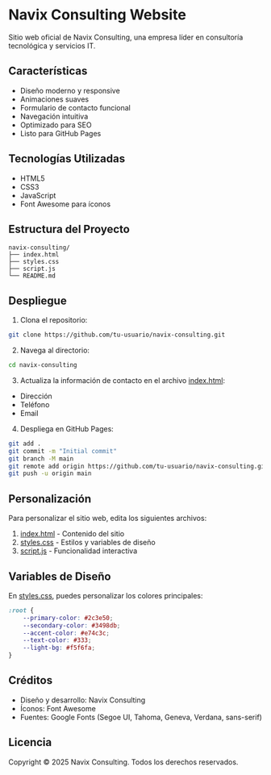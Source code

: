 # Navix Consulting Website

Sitio web oficial de Navix Consulting, una empresa líder en consultoría tecnológica y servicios IT.

## Características

- Diseño moderno y responsive
- Animaciones suaves
- Formulario de contacto funcional
- Navegación intuitiva
- Optimizado para SEO
- Listo para GitHub Pages

## Tecnologías Utilizadas

- HTML5
- CSS3
- JavaScript
- Font Awesome para íconos

## Estructura del Proyecto

```
navix-consulting/
├── index.html
├── styles.css
├── script.js
└── README.md
```

## Despliegue

1. Clona el repositorio:
```bash
git clone https://github.com/tu-usuario/navix-consulting.git
```

2. Navega al directorio:
```bash
cd navix-consulting
```

3. Actualiza la información de contacto en el archivo [index.html](cci:7://file:///Users/cbarron/Documents/WebNavix/navix-consulting/index.html:0:0-0:0):
- Dirección
- Teléfono
- Email

4. Despliega en GitHub Pages:
```bash
git add .
git commit -m "Initial commit"
git branch -M main
git remote add origin https://github.com/tu-usuario/navix-consulting.git
git push -u origin main
```

## Personalización

Para personalizar el sitio web, edita los siguientes archivos:

1. [index.html](cci:7://file:///Users/cbarron/Documents/WebNavix/navix-consulting/index.html:0:0-0:0) - Contenido del sitio
2. [styles.css](cci:7://file:///Users/cbarron/Documents/WebNavix/navix-consulting/styles.css:0:0-0:0) - Estilos y variables de diseño
3. [script.js](cci:7://file:///Users/cbarron/Documents/WebNavix/navix-consulting/script.js:0:0-0:0) - Funcionalidad interactiva

## Variables de Diseño

En [styles.css](cci:7://file:///Users/cbarron/Documents/WebNavix/navix-consulting/styles.css:0:0-0:0), puedes personalizar los colores principales:
```css
:root {
    --primary-color: #2c3e50;
    --secondary-color: #3498db;
    --accent-color: #e74c3c;
    --text-color: #333;
    --light-bg: #f5f6fa;
}
```

## Créditos

- Diseño y desarrollo: Navix Consulting
- Íconos: Font Awesome
- Fuentes: Google Fonts (Segoe UI, Tahoma, Geneva, Verdana, sans-serif)

## Licencia

Copyright © 2025 Navix Consulting. Todos los derechos reservados.
